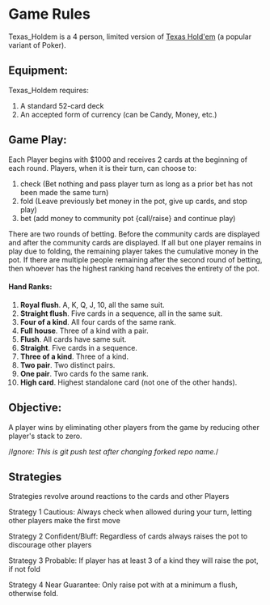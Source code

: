 # Game Rules  

Texas_Holdem is a 4 person, limited version of [Texas Hold'em](https://bicyclecards.com/how-to-play/basics-of-poker/) (a popular variant of Poker).  

## Equipment:
Texas_Holdem requires:

1. A standard 52-card deck
2. An accepted form of currency (can be Candy, Money, etc.)

## Game Play:    
Each Player begins with $1000 and receives 2 cards at the beginning of each round. Players, when it is their turn, can choose to:

1. check (Bet nothing and pass player turn as long as a prior bet has not been made the same turn)
2. fold (Leave previously bet money in the pot, give up cards, and stop play)
3. bet (add money to community pot {call/raise} and continue play)

There are two rounds of betting. Before the community cards are displayed and after the community cards are displayed. If all but one player remains in play due to folding, the remaining player takes the cumulative money in the pot. If there are multiple people remaining after the second round of betting, then whoever has the highest ranking hand receives the entirety of the pot.

#### Hand Ranks:

1. **Royal flush**. A, K, Q, J, 10, all the same suit.
2. **Straight flush**. Five cards in a sequence, all in the same suit.
3. **Four of a kind**. All four cards of the same rank.
4. **Full house**. Three of a kind with a pair.
5. **Flush**. All cards have same suit.
6. **Straight**. Five cards in a sequence.
7. **Three of a kind**. Three of a kind.
8. **Two pair**. Two distinct pairs.
9. **One pair**. Two cards fo the same rank.
10. **High card**. Highest standalone card (not one of the other hands).


## Objective:  
A player wins by eliminating other players from the game by reducing other player's stack to zero.

/*Ignore: This is git push test after changing forked repo name.*/

## Strategies
Strategies revolve around reactions to the cards and other Players

Strategy 1
Cautious: Always check when allowed during your turn, letting other players make the first move

Strategy 2
Confident/Bluff: Regardless of cards always raises the pot to discourage other players

Strategy 3
Probable: If player has at least 3 of a kind they will raise the pot, if not fold

Strategy 4
Near Guarantee: Only raise pot with at a minimum a flush, otherwise fold.
